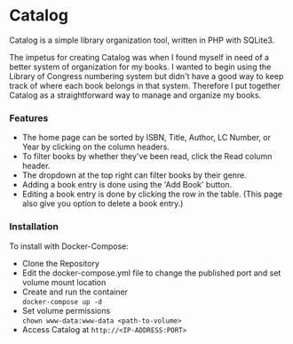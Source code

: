 # Catalog
Catalog is a simple library organization tool, written in PHP with SQLite3.

The impetus for creating Catalog was when I found myself in need of a better system
of organization for my books. I wanted to begin using the Library of Congress numbering
system but didn't have a good way to keep track of where each book belongs in that system.
Therefore I put together Catalog as a straightforward way to manage and organize my books.

### Features
* The home page can be sorted by ISBN, Title, Author, LC Number, or Year by clicking on the column headers.
* To filter books by whether they've been read, click the Read column header.
* The dropdown at the top right can filter books by their genre.
* Adding a book entry is done using the 'Add Book' button.
* Editing a book entry is done by clicking the row in the table.
(This page also give you option to delete a book entry.)

### Installation
To install with Docker-Compose:
 * Clone the Repository
 * Edit the docker-compose.yml file to change the published port and set volume mount location
 * Create and run the container <br /> `docker-compose up -d`
 * Set volume permissions <br /> `chown www-data:www-data <path-to-volume>`
 * Access Catalog at `http://<IP-ADDRESS:PORT>`
